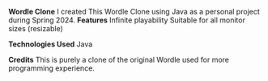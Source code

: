 **Wordle Clone**
I created This Wordle Clone using Java as a personal project during Spring 2024. 
**Features**
Infinite playability
Suitable for all monitor sizes (resizable)

**Technologies Used**
Java

**Credits**
This is purely a clone of the original Wordle used for more programming experience. 
